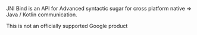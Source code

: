 JNI Bind is an API for Advanced syntactic sugar for cross platform native => Java / Kotlin communication.

This is not an officially supported Google product
